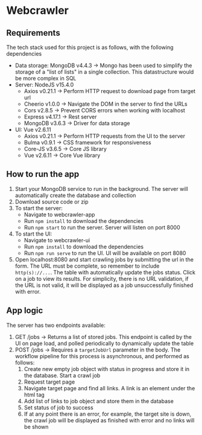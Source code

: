 # Webcrawler
## Requirements
The tech stack used for this project is as follows, with the following dependencies
* Data storage: MongoDB v4.4.3 -> Mongo has been used to simplify the storage of a "list of lists" in a single collection. This datastructure would be more complex in SQL
* Server: NodeJS v15.4.0
    * Axios v0.21.1 -> Perform HTTP request to download page from target url
    * Cheerio v1.0.0 -> Navigate the DOM in the server to find the URLs
    * Cors v2.8.5 -> Prevent CORS errors when working with localhost
    * Express v4.17.1 -> Rest server
    * MongoDB v3.6.3 -> Driver for data storage
* UI: Vue v2.6.11
    * Axios v0.21.1 -> Perform HTTP requests from the UI to the server
    * Bulma v0.9.1 -> CSS framework for responsiveness
    * Core-JS v3.6.5 -> Core JS library
    * Vue v2.6.11 -> Core Vue library
    
## How to run the app
1. Start your MongoDB service to run in the background. The server will automatically create the database and collection
2. Download source code or zip
3. To start the server:
    * Navigate to webcrawler-app
    * Run `npm install` to download the dependencies
    * Run `npm start` to run the server. Server will listen on port 8000
4. To start the UI:
    * Navigate to webcrawler-ui
    * Run `npm install` to download the dependencies
    * Run `npm run serve` to run the UI. UI will be available on port 8080
5. Open localhost:8080 and start crawling jobs by submitting the url in the form. The URL must be complete, so remember to include `http(s)://...`. The table with automatically update the jobs status. Click on a job to view its results. For simplicity, there is no URL validation, if the URL is not valid, it will be displayed as a job unsuccessfully finished with error.
    
## App logic

The server has two endpoints available:
1. GET /jobs -> Returns a list of stored jobs. This endpoint is called by the UI on page load, and polled periodically to dynamically update the table
2. POST /jobs -> Requires a `targetJobUrl` parameter in the body. The workflow pipeline for this process is asynchronous, and performed as follows:
    1. Create new empty job object with status in progress and store it in the database. Start a crawl job
    2. Request target page
    3. Navigate target page and find all links. A link is an element under the <a> html tag
    4. Add list of links to job object and store them in the database
    5. Set status of job to success
    6. If at any point there is an error, for example, the target site is down, the crawl job will be displayed as finished with error and no links will be shown
